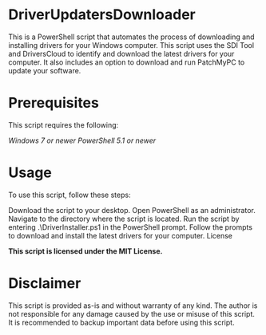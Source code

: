# DriverUpdatersDownloader
This is a PowerShell script that automates the process of downloading and installing drivers for your Windows computer. This script uses the SDI Tool and DriversCloud to identify and download the latest drivers for your computer. It also includes an option to download and run PatchMyPC to update your software.

# Prerequisites
This script requires the following:

*Windows 7 or newer*
*PowerShell 5.1 or newer*

# Usage
To use this script, follow these steps:

Download the script to your desktop.
Open PowerShell as an administrator.
Navigate to the directory where the script is located.
Run the script by entering .\DriverInstaller.ps1 in the PowerShell prompt.
Follow the prompts to download and install the latest drivers for your computer.
License

**This script is licensed under the MIT License.**

# Disclaimer
This script is provided as-is and without warranty of any kind. The author is not responsible for any damage caused by the use or misuse of this script. It is recommended to backup important data before using this script.

